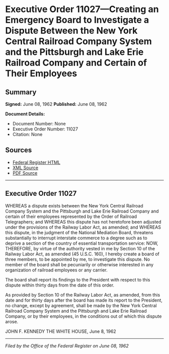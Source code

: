 # Executive Order 11027—Creating an Emergency Board to Investigate a Dispute Between the New York Central Railroad Company System and the Pittsburgh and Lake Erie Railroad Company and Certain of Their Employees

## Summary

**Signed:** June 08, 1962
**Published:** June 08, 1962

**Document Details:**
- Document Number: None
- Executive Order Number: 11027
- Citation: None

## Sources
- [Federal Register HTML](https://www.presidency.ucsb.edu/documents/executive-order-11027-creating-emergency-board-investigate-dispute-between-the-new-york)
- [XML Source](None)
- [PDF Source](None)

---

## Executive Order 11027

WHEREAS a dispute exists between the New York Central Railroad Company System and the Pittsburgh and Lake Erie Railroad Company and certain of their employees represented by the Order of Railroad Telegraphers; and
WHEREAS this dispute has not heretofore been adjusted under the provisions of the Railway Labor Act, as amended; and
WHEREAS this dispute, in the judgment of the National Mediation Board, threatens substantially to interrupt interstate commerce to a degree such as to deprive a section of the country of essential transportation service:
NOW, THEREFORE, by virtue of the authority vested in me by Section 10 of the Railway Labor Act, as amended (45 U.S.C. 160), I hereby create a board of three members, to be appointed by me, to investigate this dispute. No member of the board shall be pecuniarily or otherwise interested in any organization of railroad employees or any carrier.

The board shall report its findings to the President with respect to this dispute within thirty days from the date of this order.

As provided by Section 10 of the Railway Labor Act, as amended, from this date and for thirty days after the board has made its report to the President, no change, except by agreement, shall be made by the New York Central Railroad Company System and the Pittsburgh and Lake Erie Railroad Company, or by their employees, in the conditions out of which this dispute arose.

JOHN F. KENNEDY
THE WHITE HOUSE,
June 8, 1962

---

*Filed by the Office of the Federal Register on June 08, 1962*
